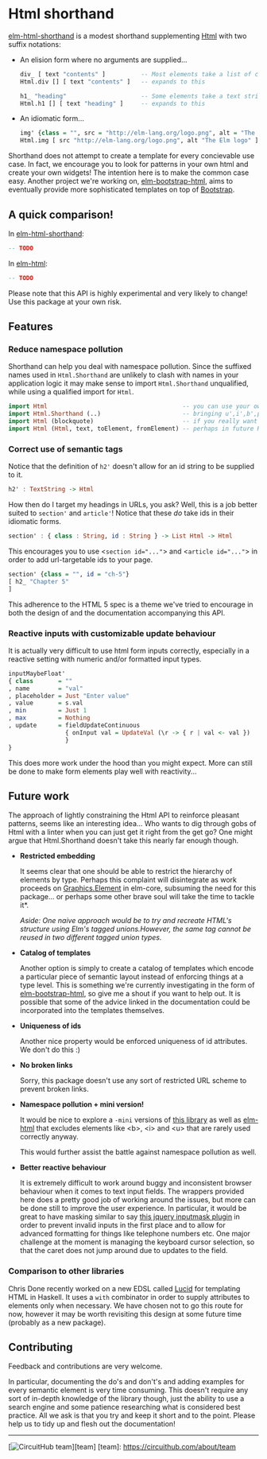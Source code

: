 # Html shorthand

[elm-html-shorthand][shorthand] is a modest shorthand supplementing [Html][elm-html] with two suffix notations:

* An elision form where no arguments are supplied...

  ```haskell
  div_ [ text "contents" ]          -- Most elements take a list of children
  Html.div [] [ text "contents" ]   -- expands to this

  h1_ "heading"                     -- Some elements take a text string directly
  Html.h1 [] [ text "heading" ]     -- expands to this
  ```

* An idiomatic form...

  ```haskell
  img' {class = "", src = "http://elm-lang.org/logo.png", alt = "The Elm logo" }   -- takes a common sense list of arguments
  Html.img [ src "http://elm-lang.org/logo.png", alt "The Elm logo" ]              -- expands to this
  ```

Shorthand does not attempt to create a template for every concievable use case. In fact, we encourage you to look for patterns in your own html and create your own widgets! The intention here is to make the common case easy. Another project we're working on, [elm-bootstrap-html][elm-bootstrap-html], aims to eventually provide more sophisticated templates on top of [Bootstrap][bootstrap].

## A quick comparison!

In [elm-html-shorthand][shorthand]:

```haskell
-- TODO
```

In [elm-html][elm-html]:

```haskell
-- TODO
```

Please note that this API is highly experimental and very likely to change! Use this package at your own risk.

## Features

### Reduce namespace pollution

Shorthand can help you deal with namespace pollution. Since the suffixed names used in `Html.Shorthand` are unlikely to clash with names in your application logic it may make sense to import `Html.Shorthand` unqualified, while using a qualified import for `Html`.

```haskell
import Html                                      -- you can use your own short u, i, b, p variable names!
import Html.Shorthand (..)                       -- bringing u',i',b',p',em' etc...
import Html (blockquote)                         -- if you really want something unqualified, just import it individually...
import Html (Html, text, toElement, fromElement) -- perhaps in future Html.Shorthand will re-export these automatically
```

### Correct use of semantic tags

Notice that the definition of `h2'` doesn't allow for an id string to be supplied to it.

```haskell
h2' : TextString -> Html
```

How then do I target my headings in URLs, you ask? Well, this is a job better suited to `section'` and `article'`! Notice that these *do* take ids in their idiomatic forms.

```haskell
section' : { class : String, id : String } -> List Html -> Html
```

This encourages you to use &lt;`section id="..."`&gt; and &lt;`article id="..."`&gt; in order to add url-targetable ids to your page.

```haskell
section' {class = "", id = "ch-5"}
[ h2_ "Chapter 5"
]
```

This adherence to the HTML 5 spec is a theme we've tried to encourage in both the design of and the documentation accompanying this API.

### Reactive inputs with customizable update behaviour

It is actually very difficult to use html form inputs correctly, especially in a reactive setting with numeric and/or formatted input types.

```haskell
inputMaybeFloat'
{ class       = ""
, name        = "val"
, placeholder = Just "Enter value"
, value       = s.val
, min         = Just 1
, max         = Nothing
, update      = fieldUpdateContinuous
                { onInput val = UpdateVal (\r -> { r | val <- val })
                }
}
```
This does more work under the hood than you might expect. More can still be done to make form elements play well with reactivity...

## Future work

The approach of lightly constraining the Html API to reinforce pleasant patterns, seems like an interesting idea... Who wants to dig through gobs of Html with a linter when you can just get it right from the get go? One might argue that Html.Shorthand doesn't take this nearly far enough though.

* **Restricted embedding**

    It seems clear that one should be able to restrict the hierarchy of elements by type. Perhaps this complaint will disintegrate as work proceeds on [Graphics.Element][core-element] in elm-core, subsuming the need for this package... or perhaps some other brave soul will take the time to tackle it*.

    *Aside: One naive approach would be to try and recreate HTML's structure using Elm's tagged unions.However, the same tag cannot be reused in two different tagged union types.*

* **Catalog of templates**

    Another option is simply to create a catalog of templates which encode a particular piece of semantic layout instead of enforcing things at a type level. This is something we're currently investigating in the form of [elm-bootstrap-html][elm-bootstrap-html], so give me a shout if you want to help out. It is possible that some of the advice linked in the documentation could be incorporated into the templates themselves.

* **Uniqueness of ids**

    Another nice property would be enforced uniqueness of id attributes. We don't do this :)

* **No broken links**

    Sorry, this package doesn't use any sort of restricted URL scheme to prevent broken links.

* **Namespace pollution + mini version!**

    It would be nice to explore a `-mini` versions of [this library][shorthand] as well as [elm-html][elm-html] that excludes elements like &lt;b&gt;, &lt;i&gt; and &lt;u&gt; that are rarely used correctly anyway.

    This would further assist the battle against namespace pollution as well.

* **Better reactive behaviour**

    It is extremely difficult to work around buggy and inconsistent browser behaviour when it comes to text input fields.
    The wrappers provided here does a pretty good job of working around the issues, but more can be done still to improve the user experience.
    In particular, it would be great to have masking similar to say [this jquery inputmask plugin][jquery.inputmask] in order to prevent invalid inputs in the first place and to allow for advanced formatting for things like telephone numbers etc.
    One major challenge at the moment is managing the keyboard cursor selection, so that the caret does not jump around due to updates to the field.

### Comparison to other libraries

Chris Done recently worked on a new EDSL called [Lucid][lucid] for templating HTML in Haskell. It uses a `with` combinator in order to supply attributes to elements only when necessary. We have chosen not to go this route for now, however it may be worth revisiting this design at some future time (probably as a new package).

[elm-html]: http://package.elm-lang.org/packages/evancz/elm-html/latest
[shorthand]: http://package.elm-lang.org/packages/circuithub/elm-html-shorthand/latest
[elm-bootstrap-html]: http://package.elm-lang.org/packages/circuithub/elm-bootstrap-html/latest
[bootstrap]: http://getbootstrap.com
[jquery.inputmask]: https://github.com/RobinHerbots/jquery.inputmask
[lucid]: http://chrisdone.com/posts/lucid
[core-element]: http://package.elm-lang.org/packages/elm-lang/core/latest/Graphics-Element

## Contributing

Feedback and contributions are very welcome.

In particular, documenting the do's and don't's and adding examples for every semantic element is very time consuming. This doesn't require any sort of in-depth knowledge of the library though, just the ability to use a search engine and some patience researching what is considered best practice. All we ask is that you try and keep it short and to the point. Please help us to tidy up and flesh out the documentation!

---
[![CircuitHub team](http://docs.circuithub.com/press/logo/circuithub-lightgray-extratiny.jpg)][team]
[team]: https://circuithub.com/about/team
